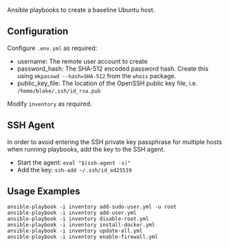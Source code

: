 Ansible playbooks to create a baseline Ubuntu host.

## Configuration

Configure `.env.yml` as required:
- username:  The remote user account to create
- password_hash:  The SHA-512 encoded password hash.  Create this using `mkpasswd --hash=SHA-512` from the `whois` package.
- public_key_file:  The location of the OpenSSH public key file, i.e. `/home/blake/.ssh/id_rsa.pub`

Modify `inventory` as required.

## SSH Agent

In order to avoid entering the SSH private key passphrase for multiple hosts when running playbooks, add the key to the SSH agent.

- Start the agent: `eval "$(ssh-agent -s)"`
- Add the key: `ssh-add ~/.ssh/id_ed25519`

## Usage Examples
```
ansible-playbook -i inventory add-sudo-user.yml -u root
ansible-playbook -i inventory add-user.yml
ansible-playbook -i inventory disable-root.yml
ansible-playbook -i inventory install-docker.yml
ansible-playbook -i inventory update-all.yml
ansible-playbook -i inventory enable-firewall.yml
```
